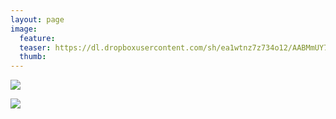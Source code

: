 ```yaml
---
layout: page
image:
  feature:
  teaser: https://dl.dropboxusercontent.com/sh/ea1wtnz7z734o12/AABMmUY7mxwjezYVlyHg2eOMa/luontokuvat/kev%C3%A4t/DSC02862-245px.jpg
  thumb:
---
```


[![](https://dl.dropboxusercontent.com/sh/ea1wtnz7z734o12/AACN9hEzf1ZW4yaPz-cr7SWEa/luontokuvat/kev%C3%A4t/DSC02862-800px.jpg)](https://dl.dropboxusercontent.com/sh/ea1wtnz7z734o12/AAB-tKJmSK44DpSakkO_WxXya/luontokuvat/kev%C3%A4t/DSC02862.jpg)

[![](https://dl.dropboxusercontent.com/sh/ea1wtnz7z734o12/AABeWR_DfChyu9a3xZV6REQka/luontokuvat/kev%C3%A4t/DSC02855-800px.jpg)](https://dl.dropboxusercontent.com/sh/ea1wtnz7z734o12/AAC6Fd-NwQzdLhYzjmKjnMlqa/luontokuvat/kev%C3%A4t/DSC02855.jpg)
